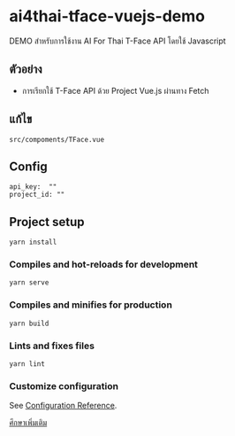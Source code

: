 # ai4thai-tface-vuejs-demo

DEMO สำหรับการใช้งาน AI For Thai T-Face API โดยใช้ Javascript

## ตัวอย่าง

- การเรียกใช้ T-Face API ด้วย Project Vue.js ผ่านทาง Fetch

## แก้ไข

```
src/compoments/TFace.vue
```

## Config

```
api_key:  ""
project_id: ""
```

## Project setup

```
yarn install
```

### Compiles and hot-reloads for development

```
yarn serve
```

### Compiles and minifies for production

```
yarn build
```

### Lints and fixes files

```
yarn lint
```

### Customize configuration

See [Configuration Reference](https://cli.vuejs.org/config/).

[ศึกษาเพิ่มเติม](https://aiforthai.in.th)
